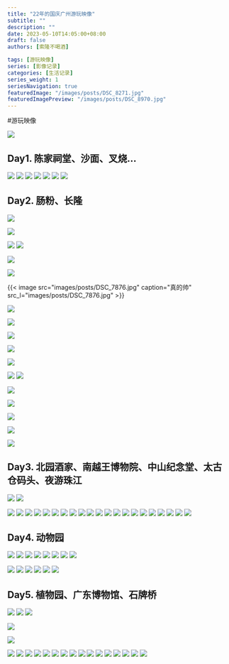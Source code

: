 ```yaml
---
title: "22年的国庆广州游玩映像"
subtitle: ""
description: ""
date: 2023-05-10T14:05:00+08:00
draft: false
authors: [索隆不喝酒]

tags: [游玩映像]
series: [影像记录]
categories: [生活记录]
series_weight: 1
seriesNavigation: true
featuredImage: "/images/posts/DSC_8271.jpg"
featuredImagePreview: "/images/posts/DSC_8970.jpg"
---
```

<!--more-->
#游玩映像 

![](images/posts/IMG_0193.jpg)

## Day1. 陈家祠堂、沙面、叉烧...
![](images/posts/DSC_7404.jpg)
![](images/posts/DSC_7426.jpg)
![](images/posts/DSC_7474.jpg)
![](images/posts/DSC_7489.jpg)
![](images/posts/DSC_7503.jpg)
![](images/posts/DSC_7514.jpg)
![](images/posts/DSC_7525.jpg)

## Day2. 肠粉、长隆

![](images/posts/DSC_7609.jpg)

![](images/posts/DSC_7722.jpg)

![](images/posts/DSC_7759.jpg)
![](images/posts/DSC_7844.jpg)

![](images/posts/DSC_7863.jpg)

![](images/posts/DSC_7865.jpg)

{{< image src="images/posts/DSC_7876.jpg" caption="真的帅" src_l="images/posts/DSC_7876.jpg" >}}

![](images/posts/DSC_7878.jpg)

![](images/posts/DSC_7907.jpg)

![](images/posts/DSC_7913.jpg)

![](images/posts/DSC_7916.jpg)

![](images/posts/DSC_7918.jpg)

![](images/posts/DSC_7927.jpg)
![](images/posts/DSC_7930.jpg)

![](images/posts/DSC_8213.jpg)

![](images/posts/DSC_8215.jpg)

![](images/posts/DSC_8271.jpg)

![](images/posts/DSC_8333.jpg)

![](images/posts/DSC_8458.jpg)

## Day3. 北园酒家、南越王博物院、中山纪念堂、太古仓码头、夜游珠江
![](images/posts/DSC_8520.jpg)
![](images/posts/DSC_8538.jpg)

![](images/posts/DSC_8558.jpg)
![](images/posts/DSC_8570.jpg)
![](images/posts/DSC_8574.jpg)
![](images/posts/DSC_8589.jpg)
![](images/posts/DSC_8610.jpg)
![](images/posts/DSC_8635.jpg)
![](images/posts/DSC_8645.jpg)
![](images/posts/DSC_8675.jpg)
![](images/posts/DSC_8709.jpg)
![](images/posts/DSC_8761.jpg)
![](images/posts/DSC_8821.jpg)
![](images/posts/DSC_8854.jpg)
![](images/posts/DSC_8960.jpg)
![](images/posts/DSC_8970.jpg)
![](images/posts/DSC_8977.jpg)
![](images/posts/DSC_8995.jpg)
![](images/posts/DSC_9003.jpg)
![](images/posts/DSC_9004.jpg)
![](images/posts/DSC_9159.jpg)
![](images/posts/DSC_9282.jpg)
![](images/posts/DSC_9309.jpg)
## Day4. 动物园
![](images/posts/DSC_9458.jpg)
![](images/posts/DSC_9479.jpg)
![](images/posts/DSC_9484.jpg)
![](images/posts/DSC_9513.jpg)
![](images/posts/DSC_9545.jpg)
![](images/posts/DSC_9573.jpg)
![](images/posts/DSC_9579.jpg)
![](images/posts/DSC_9583.jpg)

![](images/posts/DSC_9588.jpg)
![](images/posts/DSC_9634.jpg)
![](images/posts/DSC_9713.jpg)
![](images/posts/DSC_9794.jpg)
![](images/posts/DSC_9843.jpg)
![](images/posts/DSC_9854.jpg)
## Day5. 植物园、广东博物馆、石牌桥
![](images/posts/DSC_0007.jpg)
![](images/posts/DSC_0008.jpg)
![](images/posts/DSC_0043.jpg)

![](images/posts/DSC_0359.jpg)

![](images/posts/DSC_0386.jpg)

![](images/posts/DSC_0408.jpg)
![](images/posts/DSC_0431.jpg)
![](images/posts/DSC_0435.jpg)
![](images/posts/DSC_0440.jpg)
![](images/posts/DSC_0544.jpg)
![](images/posts/DSC_0569.jpg)
![](images/posts/DSC_0580.jpg)
![](images/posts/DSC_0609.jpg)
![](images/posts/DSC_0629.jpg)
![](images/posts/DSC_0642.jpg)
![](images/posts/DSC_0655.jpg)
![](images/posts/DSC_0657.jpg)
![](images/posts/DSC_0658.jpg)
![](images/posts/DSC_0689.jpg)
![](images/posts/DSC_9942.jpg)
![](images/posts/DSC_9957.jpg)